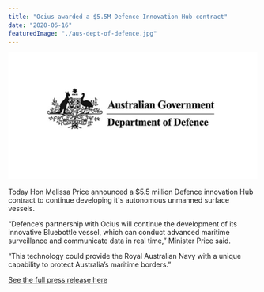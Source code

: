 ```yaml
---
title: "Ocius awarded a $5.5M Defence Innovation Hub contract"
date: "2020-06-16"
featuredImage: "./aus-dept-of-defence.jpg"
---
```


[![Department of Defence: Growing Australia's defence industry through innovation](./aus-dept-of-defence.jpg)](https://www.minister.defence.gov.au/minister/melissa-price/media-releases/growing-australias-defence-industry-through-innovation)

Today Hon Melissa Price announced a $5.5 million Defence innovation Hub contract to continue developing it's autonomous unmanned surface vessels.

“Defence’s partnership with Ocius will continue the development of its innovative Bluebottle vessel, which can conduct advanced maritime surveillance and communicate data in real time,” Minister Price said.

“This technology could provide the Royal Australian Navy with a unique capability to protect Australia’s maritime borders.”

[See the full press release here](https://www.minister.defence.gov.au/minister/melissa-price/media-releases/growing-australias-defence-industry-through-innovation)

